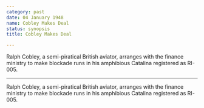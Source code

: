 ```yaml
---
category: past
date: 04 January 1948
name: Cobley Makes Deal
status: synopsis
title: Cobley Makes Deal

---
```

Ralph Cobley, a semi-piratical British aviator,  arranges with the finance ministry to make blockade runs in his amphibious Catalina registered as RI-005.

------

Ralph Cobley, a semi-piratical British aviator,  arranges
with the finance ministry to make blockade runs in his amphibious
Catalina registered as RI-005.
